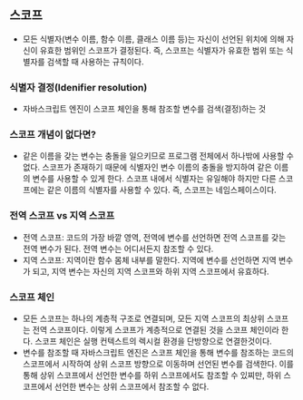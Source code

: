 ## 스코프
- 모든 식별자(변수 이름, 함수 이름, 클래스 이름 등)는 자신이 선언된 위치에 의해 자신이 유효한 범위인 스코프가 결정된다. 즉, 스코프는 식별자가 유효한 범위 또는 식별자를 검색할 때 사용하는 규칙이다.

### 식별자 결정(Idenifier resolution)
- 자바스크립트 엔진이 스코프 체인을 통해 참조할 변수를 검색(결정)하는 것

### 스코프 개념이 없다면?
- 같은 이름을 갖는 변수는 충돌을 일으키므로 프로그램 전체에서 하나밖에 사용할 수 없다. 스코프가 존재하기 때문에 식별자인 변수 이름의 충돌을 방지하여 같은 이름의 변수를 사용할 수 있게 한다. 스코프 내에서 식별자는 유일해야 하지만 다른 스코프에는 같은 이름의 식별자를 사용할 수 있다. 즉, 스코프는 네임스페이스이다.

### 전역 스코프 vs 지역 스코프
- 전역 스코프: 코드의 가장 바깥 영역, 전역에 변수를 선언하면 전역 스코프를 갖는 전역 변수가 된다. 전역 변수는 어디서든지 참조할 수 있다.
- 지역 스코프: 지역이란 함수 몸체 내부를 말한다. 지역에 변수를 선언하면 지역 변수가 되고, 지역 변수는 자신의 지역 스코프와 하위 지역 스코프에서 유효하다.

### 스코프 체인
- 모든 스코프는 하나의 계층적 구조로 연결되며, 모든 지역 스코프의 최상위 스코프는 전역 스코프이다. 이렇게 스코프가 계층적으로 연결된 것을 스코프 체인이라 한다. 스코프 체인은 실행 컨텍스트의 렉시컬 환경을 단방향으로 연결한것이다.
- 변수를 참조할 때  자바스크립트 엔진은 스코프  체인을 통해 변수를 참조하는 코드의 스코프에서 시작하여 상위 스코프 방향으로 이동하며 선언된 변수를 검색한다. 이를 통해 상위 스코프에서 선언한 변수를 하위 스코프에서도 참조할 수 있찌만, 하위 스코프에서 선언한 변수는 상위 스코프에서 참조할 수 없다.
